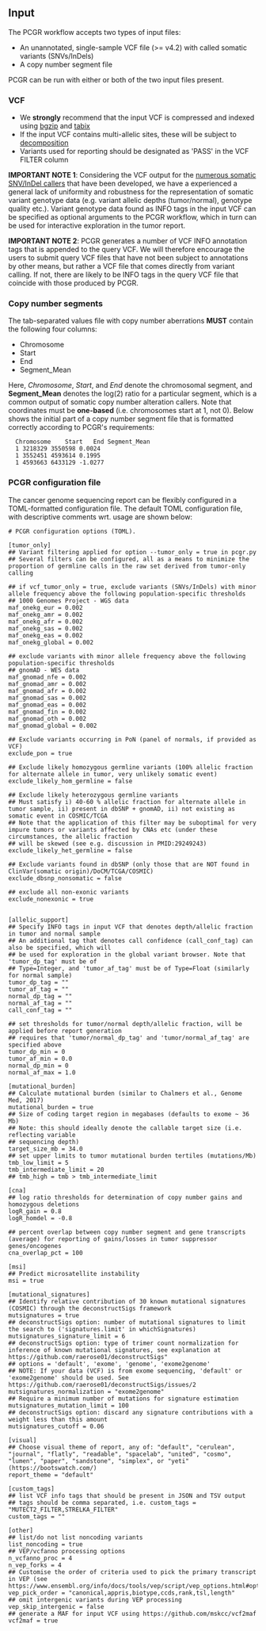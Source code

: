 ## Input

The PCGR workflow accepts two types of input files:

  * An unannotated, single-sample VCF file (>= v4.2) with called somatic variants (SNVs/InDels)
  * A copy number segment file


PCGR can be run with either or both of the two input files present.

### VCF

* We __strongly__ recommend that the input VCF is compressed and indexed using [bgzip](http://www.htslib.org/doc/tabix.html) and [tabix](http://www.htslib.org/doc/tabix.html)
* If the input VCF contains multi-allelic sites, these will be subject to [decomposition](http://genome.sph.umich.edu/wiki/Vt#Decompose)
* Variants used for reporting should be designated as 'PASS' in the VCF FILTER column

__IMPORTANT NOTE 1__: Considering the VCF output for the [numerous somatic SNV/InDel callers](https://www.biostars.org/p/19104/) that have been developed, we have a experienced a general lack of uniformity and robustness for the representation of somatic variant genotype data (e.g. variant allelic depths (tumor/normal), genotype quality etc.). Variant genotype data found as INFO tags in the input VCF can be specified as optional arguments to the PCGR workflow, which in turn can be used for interactive exploration in the tumor report.

__IMPORTANT NOTE 2__: PCGR generates a number of VCF INFO annotation tags that is appended to the query VCF. We will therefore encourage the users to submit query VCF files that have not been subject to annotations by other means, but rather a VCF file that comes directly from variant calling. If not, there are likely to be INFO tags in the query VCF file that coincide with those produced by PCGR.

### Copy number segments

The tab-separated values file with copy number aberrations __MUST__ contain the following four columns:

* Chromosome
* Start
* End
* Segment_Mean

Here, _Chromosome_, _Start_, and _End_ denote the chromosomal segment, and __Segment_Mean__ denotes the log(2) ratio for a particular segment, which is a common output of somatic copy number alteration callers. Note that coordinates must be **one-based** (i.e. chromosomes start at 1, not 0). Below shows the initial part of a copy number segment file that is formatted correctly according to PCGR's requirements:

      Chromosome	Start	End	Segment_Mean
      1 3218329 3550598 0.0024
      1 3552451 4593614 0.1995
      1 4593663 6433129 -1.0277

### PCGR configuration file

The cancer genome sequencing report can be flexibly configured in a TOML-formatted configuration file. The default TOML configuration file, with descriptive comments wrt. usage are shown below:

	# PCGR configuration options (TOML).

	[tumor_only]
	## Variant filtering applied for option --tumor_only = true in pcgr.py
	## Several filters can be configured, all as a means to minimize the proportion of germline calls in the raw set derived from tumor-only calling

	## if vcf_tumor_only = true, exclude variants (SNVs/InDels) with minor allele frequency above the following population-specific thresholds
	## 1000 Genomes Project - WGS data
	maf_onekg_eur = 0.002
	maf_onekg_amr = 0.002
	maf_onekg_afr = 0.002
	maf_onekg_sas = 0.002
	maf_onekg_eas = 0.002
	maf_onekg_global = 0.002

	## exclude variants with minor allele frequency above the following population-specific thresholds
	## gnomAD - WES data
	maf_gnomad_nfe = 0.002
	maf_gnomad_amr = 0.002
	maf_gnomad_afr = 0.002
	maf_gnomad_sas = 0.002
	maf_gnomad_eas = 0.002
	maf_gnomad_fin = 0.002
	maf_gnomad_oth = 0.002
	maf_gnomad_global = 0.002

	## Exclude variants occurring in PoN (panel of normals, if provided as VCF)
	exclude_pon = true

	## Exclude likely homozygous germline variants (100% allelic fraction for alternate allele in tumor, very unlikely somatic event)
	exclude_likely_hom_germline = false

	## Exclude likely heterozygous germline variants
	## Must satisfy i) 40-60 % allelic fraction for alternate allele in tumor sample, ii) present in dbSNP + gnomAD, ii) not existing as somatic event in COSMIC/TCGA
	## Note that the application of this filter may be suboptimal for very impure tumors or variants affected by CNAs etc (under these circumstances, the allelic fraction
	## will be skewed (see e.g. discussion in PMID:29249243)
	exclude_likely_het_germline = false

	## Exclude variants found in dbSNP (only those that are NOT found in ClinVar(somatic origin)/DoCM/TCGA/COSMIC)
	exclude_dbsnp_nonsomatic = false

	## exclude all non-exonic variants
	exclude_nonexonic = true


	[allelic_support]
	## Specify INFO tags in input VCF that denotes depth/allelic fraction in tumor and normal sample
	## An additional tag that denotes call confidence (call_conf_tag) can also be specified, which will
	## be used for exploration in the global variant browser. Note that 'tumor_dp_tag' must be of
	## Type=Integer, and 'tumor_af_tag' must be of Type=Float (similarly for normal sample)
	tumor_dp_tag = ""
	tumor_af_tag = ""
	normal_dp_tag = ""
	normal_af_tag = ""
	call_conf_tag = ""

	## set thresholds for tumor/normal depth/allelic fraction, will be applied before report generation
	## requires that 'tumor/normal_dp_tag' and 'tumor/normal_af_tag' are specified above
	tumor_dp_min = 0
	tumor_af_min = 0.0
	normal_dp_min = 0
	normal_af_max = 1.0

	[mutational_burden]
	## Calculate mutational burden (similar to Chalmers et al., Genome Med, 2017)
	mutational_burden = true
	## Size of coding target region in megabases (defaults to exome ~ 36 Mb)
	## Note: this should ideally denote the callable target size (i.e. reflecting variable
	## sequencing depth)
	target_size_mb = 34.0
	## set upper limits to tumor mutational burden tertiles (mutations/Mb)
	tmb_low_limit = 5
	tmb_intermediate_limit = 20
	## tmb_high = tmb > tmb_intermediate_limit

	[cna]
	## log ratio thresholds for determination of copy number gains and homozygous deletions
	logR_gain = 0.8
	logR_homdel = -0.8

	## percent overlap between copy number segment and gene transcripts (average) for reporting of gains/losses in tumor suppressor genes/oncogenes
	cna_overlap_pct = 100

	[msi]
	## Predict microsatellite instability
	msi = true

	[mutational_signatures]
	## Identify relative contribution of 30 known mutational signatures (COSMIC) through the deconstructSigs framework
	mutsignatures = true
	## deconstructSigs option: number of mutational signatures to limit the search to ('signatures.limit' in whichSignatures)
	mutsignatures_signature_limit = 6
	## deconstructSigs option: type of trimer count normalization for inference of known mutational signatures, see explanation at https://github.com/raerose01/deconstructSigs"
	## options = 'default', 'exome', 'genome', 'exome2genome'
	## NOTE: If your data (VCF) is from exome sequencing, 'default' or 'exome2genome' should be used. See https://github.com/raerose01/deconstructSigs/issues/2
	mutsignatures_normalization = "exome2genome"
	## Require a minimum number of mutations for signature estimation
	mutsignatures_mutation_limit = 100
	## deconstructSigs option: discard any signature contributions with a weight less than this amount
	mutsignatures_cutoff = 0.06

	[visual]
	## Choose visual theme of report, any of: "default", "cerulean", "journal", "flatly", "readable", "spacelab", "united", "cosmo", "lumen", "paper", "sandstone", "simplex", or "yeti" (https://bootswatch.com/)
	report_theme = "default"

	[custom_tags]
	## list VCF info tags that should be present in JSON and TSV output
	## tags should be comma separated, i.e. custom_tags = "MUTECT2_FILTER,STRELKA_FILTER"
	custom_tags = ""

	[other]
	## list/do not list noncoding variants
	list_noncoding = true
	## VEP/vcfanno processing options
	n_vcfanno_proc = 4
	n_vep_forks = 4
	## Customise the order of criteria used to pick the primary transcript in VEP (see https://www.ensembl.org/info/docs/tools/vep/script/vep_options.html#opt_pick_order)
	vep_pick_order = "canonical,appris,biotype,ccds,rank,tsl,length"
	## omit intergenic variants during VEP processing
	vep_skip_intergenic = false
	## generate a MAF for input VCF using https://github.com/mskcc/vcf2maf
	vcf2maf = true
